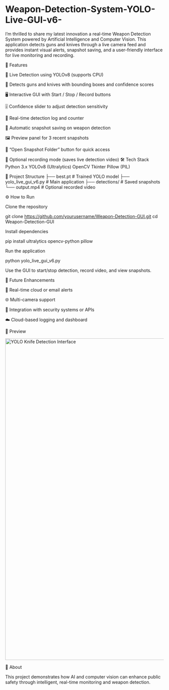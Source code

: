 # Weapon-Detection-System-YOLO-Live-GUI-v6-
I’m thrilled to share my latest innovation  a real-time Weapon Detection System powered by Artificial Intelligence and Computer Vision.
This application detects guns and knives through a live camera feed and provides instant visual alerts, snapshot saving, and a user-friendly interface for live monitoring and recording.

🚀 Features

🎥 Live Detection using YOLOv8 (supports CPU)

🧠 Detects guns and knives with bounding boxes and confidence scores

🖥️ Interactive GUI with Start / Stop / Record buttons

🎚️ Confidence slider to adjust detection sensitivity

🧾 Real-time detection log and counter

📸 Automatic snapshot saving on weapon detection

🖼️ Preview panel for 3 recent snapshots

📁 “Open Snapshot Folder” button for quick access

💾 Optional recording mode (saves live detection video)
🛠️ Tech Stack
Python 3.x
YOLOv8 (Ultralytics)
OpenCV
Tkinter
Pillow (PIL)

📂 Project Structure
├── best.pt                 # Trained YOLO model
├── yolo_live_gui_v6.py     # Main application
├── detections/             # Saved snapshots
└── output.mp4              # Optional recorded video

⚙️ How to Run

Clone the repository

git clone https://github.com/yourusername/Weapon-Detection-GUI.git
cd Weapon-Detection-GUI


Install dependencies

pip install ultralytics opencv-python pillow

Run the application

python yolo_live_gui_v6.py

Use the GUI to start/stop detection, record video, and view snapshots.

🎯 Future Enhancements

🔔 Real-time cloud or email alerts

🌐 Multi-camera support

🧩 Integration with security systems or APIs

☁️ Cloud-based logging and dashboard

📸 Preview

<img width="1536" height="1024" alt="YOLO Knife Detection Interface" src="https://github.com/user-attachments/assets/0921eedb-d9bc-4138-aaac-778e3c44b5e2" />



🧠 About

This project demonstrates how AI and computer vision can enhance public safety through intelligent, real-time monitoring and weapon detection.
